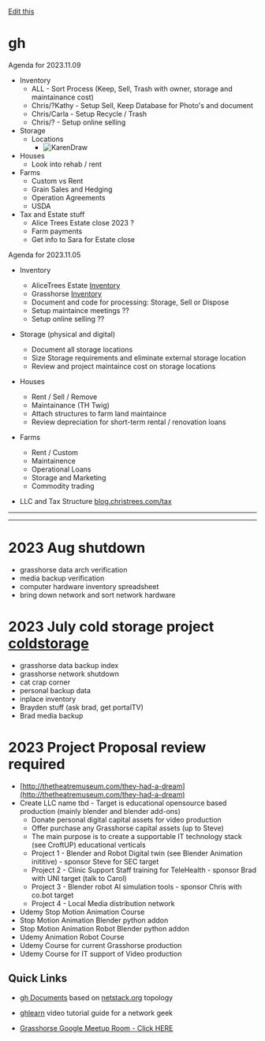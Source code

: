 [Edit this](https://github.com/2cld/gh/edit/master/README.md)

# gh
Agenda for 2023.11.09
- Inventory
  - ALL - Sort Process (Keep, Sell, Trash with owner, storage and maintainance cost)
  - Chris/?Kathy - Setup Sell, Keep Database for Photo's and document
  - Chris/Carla - Setup Recycle / Trash
  - Chris/? - Setup online selling
- Storage
  - Locations
    - ![KarenDraw]()
- Houses
  - Look into rehab / rent
- Farms
  - Custom vs Rent
  - Grain Sales and Hedging
  - Operation Agreements
  - USDA
- Tax and Estate stuff
  - Alice Trees Estate close 2023 ?
  - Farm payments
  - Get info to Sara for Estate close

Agenda for 2023.11.05
- Inventory
  - AliceTrees Estate [Inventory](https://docs.google.com/spreadsheets/d/1DKb3lPvvxENL9s3Xo8LNtRDORzgJTz41veKOQpennk4/edit#gid=1106379675)
  - Grasshorse [Inventory](https://docs.google.com/spreadsheets/d/1KjOBpD3Bz_bT0rMGfP9HB43t5N-6cx5WmbyCsVMJcF0/edit#gid=0)
  - Document and code for processing: Storage, Sell or Dispose
  - Setup maintaince meetings ?? 
  - Setup online selling ??

- Storage (physical and digital)
  - Document all storage locations
  - Size Storage requirements and eliminate external storage location
  - Review and project maintaince cost on storage locations

- Houses 
  - Rent / Sell / Remove
  - Maintainance (TH Twig)
  - Attach structures to farm land maintaince
  - Review depreciation for short-term rental / renovation loans

- Farms
  - Rent / Custom
  - Maintainence
  - Operational Loans
  - Storage and Marketing
  - Commodity trading
     
- LLC and Tax Structure [blog.christrees.com/tax](https://blog.christrees.com/tax/)

---
---

# 2023 Aug shutdown
- grasshorse data arch verification
- media backup verification
- computer hardware inventory spreadsheet
- bring down network and sort network hardware

# 2023 July cold storage project [coldstorage](./docs/coldstorage)
- grasshorse data backup index
- grasshorse network shutdown
- cat crap corner
- personal backup data
- inplace inventory
- Brayden stuff (ask brad, get portalTV)
- Brad media backup
  
# 2023 Project Proposal review required
- [http://thetheatremuseum.com/they-had-a-dream](http://thetheatremuseum.com/they-had-a-dream)
- Create LLC name tbd - Target is educational opensource based production (mainly blender and blender add-ons)
  - Donate personal digital capital assets for video production
  - Offer purchase any Grasshorse capital assets (up to Steve) 
  - The main purpose is to create a supportable IT technology stack (see CroftUP) educational verticals
  - Project 1 - Blender and Robot Digital twin (see Blender Animation inititive) - sponsor Steve for SEC target
  - Project 2 - Clinic Support Staff training for TeleHealth - sponsor Brad  with UNI target (talk to Carol)
  - Project 3 - Blender robot AI simulation tools - sponsor Chris with co.bot target
  - Project 4 - Local Media distribution network
- Udemy Stop Motion Animation Course
- Stop Motion Animation Blender python addon
- Stop Motion Animation Robot Blender python addon
- Udemy Animation Robot Course
- Udemy Course for current Grasshorse production
- Udemy Course for IT support of Video production

## Quick Links
- [gh Documents](./docs) based on [netstack.org](https://netstack.org/docs/) topology
- [ghlearn](http://ghlearn.2cld.net/) video tutorial guide for a network geek


- [Grasshorse Google Meetup Room - Click HERE](https://meet.google.com/efv-bzzx-pqa)
